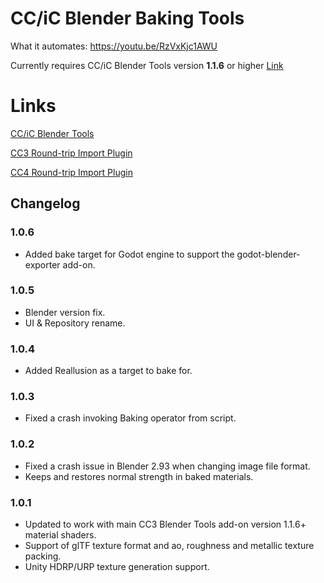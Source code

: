 # CC/iC Blender Baking Tools

What it automates:
https://youtu.be/RzVxKjc1AWU

Currently requires CC/iC Blender Tools version **1.1.6** or higher [Link](https://github.com/soupday/cc_blender_tools)

Links
=====
[CC/iC Blender Tools](https://github.com/soupday/cc_blender_tools)

[CC3 Round-trip Import Plugin](https://github.com/soupday/CC3-Blender-Tools-Plugin)

[CC4 Round-trip Import Plugin](https://github.com/soupday/CC4-Blender-Tools-Plugin)

## Changelog

### 1.0.6
- Added bake target for Godot engine to support the godot-blender-exporter add-on.

### 1.0.5
- Blender version fix.
- UI & Repository rename.

### 1.0.4
- Added Reallusion as a target to bake for.

### 1.0.3
- Fixed a crash invoking Baking operator from script.

### 1.0.2
- Fixed a crash issue in Blender 2.93 when changing image file format.
- Keeps and restores normal strength in baked materials.

### 1.0.1
- Updated to work with main CC3 Blender Tools add-on version 1.1.6+ material shaders.
- Support of glTF texture format and ao, roughness and metallic texture packing.
- Unity HDRP/URP texture generation support.